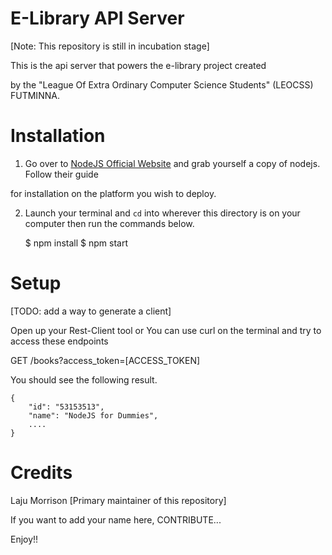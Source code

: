 E-Library API Server
==========================

[Note: This repository is still in incubation stage]

This is the api server that powers the e-library project created

by the "League Of Extra Ordinary Computer Science Students" (LEOCSS) FUTMINNA.

Installation
================

1. Go over to [NodeJS Official Website](http://nodejs.org) and grab yourself a copy of nodejs. Follow their guide

for installation on the platform you wish to deploy.

2. Launch your terminal and `cd` into wherever this directory is on your computer then run the commands below.

    $ npm install
    $ npm start

Setup
=============

[TODO: add a way to generate a client]

Open up your Rest-Client tool or You can use curl on the terminal and try to access these endpoints

GET /books?access_token=[ACCESS_TOKEN]

You should see the following result.

    {
        "id": "53153513",
        "name": "NodeJS for Dummies",
        ....
    }

Credits
==================

Laju Morrison [Primary maintainer of this repository]

If you want to add your name here, CONTRIBUTE...

Enjoy!!